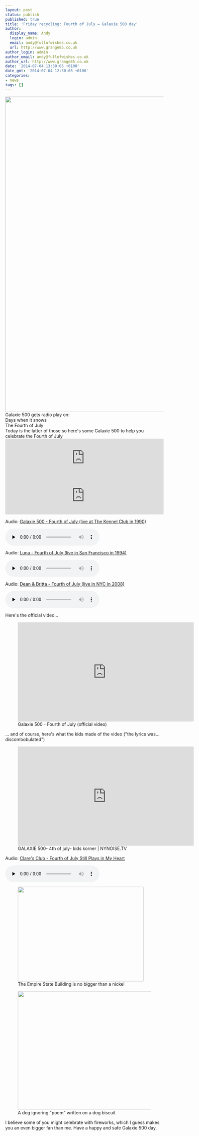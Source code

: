 ```yaml
---
layout: post
status: publish
published: true
title: 'Friday recycling: Fourth of July = Galaxie 500 day'
author:
  display_name: Andy
  login: admin
  email: andy@fullofwishes.co.uk
  url: http://www.grange85.co.uk
author_login: admin
author_email: andy@fullofwishes.co.uk
author_url: http://www.grange85.co.uk
date: '2014-07-04 13:30:05 +0100'
date_gmt: '2014-07-04 12:30:05 +0100'
categories:
- news
tags: []
---
```

<p><a href="/database/release/fourth-of-july-release/"><img src="https://media.fullofwishes.co.uk/01-galaxie_500/sleeves/galaxie-500-fourth-of-july-rtt249.jpg" width="1024" height="1000" class="aligncenter" /></a><br />
Galaxie 500 gets radio play on:<br />
Days when it snows<br />
The Fourth of July<br />
Today is the latter of those so here's some Galaxie 500 to help you celebrate the Fourth of July<br />
<iframe style="border: 0; width: 100%; height: 120px;" src="https://bandcamp.com/EmbeddedPlayer/album=2405309532/size=large/bgcol=ffffff/linkcol=0687f5/tracklist=false/artwork=small/track=114984424/transparent=true/" seamless><a href="http://galaxie500.bandcamp.com/album/this-is-our-music">This Is Our Music by Galaxie 500</a></iframe><br />
<iframe style="border: 0; width: 100%; height: 120px;" src="https://bandcamp.com/EmbeddedPlayer/album=3510813574/size=large/bgcol=ffffff/linkcol=0687f5/tracklist=false/artwork=small/track=3509803831/transparent=true/" seamless><a href="http://galaxie500.bandcamp.com/album/copenhagen-live">Copenhagen (live) by Galaxie 500</a></iframe></p>

<div class="well"><p class="audio">Audio: <a href="https://media.fullofwishes.co.uk/01-galaxie_500/audio/1990-10-15-galaxie-500-fourth-of-july-kennel-club.mp3">Galaxie 500 - Fourth of July (live at The Kennel Club in 1990)</a></p><audio controls="controls" preload="none" src="https://media.fullofwishes.co.uk/01-galaxie_500/audio/1990-10-15-galaxie-500-fourth-of-july-kennel-club.mp3"></audio></div>


<div class="well"><p class="audio">Audio: <a href="https://media.fullofwishes.co.uk/02-luna/audio/1994-08-19-luna-fourth-of-july-san-francisco.mp3">Luna - Fourth of July (live in San Francisco in 1994)</a></p><audio controls="controls" preload="none" src="https://media.fullofwishes.co.uk/02-luna/audio/1994-08-19-luna-fourth-of-july-san-francisco.mp3"></audio></div>


<div class="well"><p class="audio">Audio: <a href="https://media.fullofwishes.co.uk/07-dean_and_britta/audio/2008-08-21-dean-and-britta-fourth-of-July-new-york.mp3">Dean & Britta - Fourth of July (live in NYC in 2008)</a></p><audio controls="controls" preload="none" src="https://media.fullofwishes.co.uk/07-dean_and_britta/audio/2008-08-21-dean-and-britta-fourth-of-July-new-york.mp3"></audio></div>

<p>Here's the official video&hellip;</p>
<figure class="caption aligncenter"><iframe width="560" height="315" src="https://www.youtube.com/embed/_53uWFIxJAw" frameborder="0" allowfullscreen></iframe><figcaption class="caption-text">Galaxie 500 - Fourth of July (official video)</figcaption></figure>

<p>... and of course, here's what the kids made of the video ("the lyrics was... discombobulated")</p>
<figure class="caption aligncenter"><iframe width="560" height="315" src="https://www.youtube.com/embed/IrNvxv-ppnQ" frameborder="0" allowfullscreen></iframe><figcaption class="caption-text">GALAXIE 500- 4th of july- kids korner | NYNOISE.TV</figcaption></figure>

<div class="well"><p class="audio">Audio: <a href="https://media.fullofwishes.co.uk/00-misc/audio/clares-club-fourth-of-july-still-playsiin-my-heart.mp3">Clare's Club - Fourth of July Still Plays in My Heart</a></p><audio controls="controls" preload="none" src="https://media.fullofwishes.co.uk/00-misc/audio/clares-club-fourth-of-july-still-playsiin-my-heart.mp3"></audio></div>

<p><figure class="caption aligncenter"><img src="https://media.fullofwishes.co.uk/ahfow/uploads/2009/07/photo.jpg" width="400" height="300" class /><figcaption class="caption-text"> The Empire State Building is no bigger than a nickel</figcaption></figure>
<p><figure class="caption aligncenter"><img src="https://media.fullofwishes.co.uk/00-misc/pictures/IMG_2248b_scale.jpg" width="500" height="377" class /><figcaption class="caption-text"> A dog ignoring "poem" written on a dog biscuit</figcaption></figure>
<p>I believe some of you might celebrate with fireworks, which I guess makes you an even bigger fan than me. Have a happy and safe Galaxie 500 day.</p>
